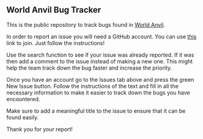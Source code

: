 ## World Anvil Bug Tracker

This is the public repository to track bugs found in [World Anvil](https://worldanvil.com). 

In order to report an issue you will need a GitHub account. You can use [this](https://github.com/join) link to join. Just follow the instructions!

Use the search function to see if your issue was already reported. If it was then add a comment to the issue instead of making a new one. This might help the team track down the bug faster and increase the priority.

Once you have an account go to the Issues tab above and press the green New Issue button. Follow the instructions of the text and fill in all the necessary information to make it easier to track down the bugs you have encountered.

Make sure to add a meaningful title to the issue to ensure that it can be found easily.

Thank you for your report!

